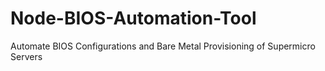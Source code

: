 # Node-BIOS-Automation-Tool
Automate BIOS Configurations and Bare Metal Provisioning of Supermicro Servers
